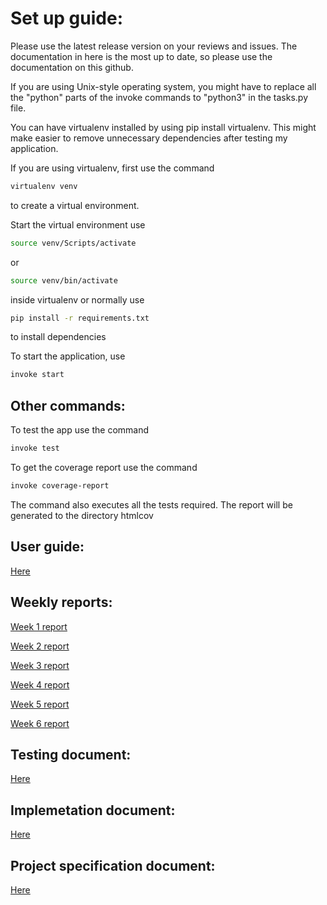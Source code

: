 # Set up guide:


Please use the latest release version on your reviews and issues. The documentation in here is the most up to date, so please use the documentation on this github.


If you are using Unix-style operating system, you might have to replace all the "python" parts of the invoke commands to "python3" in the tasks.py file.


You can have virtualenv installed by using pip install virtualenv. This might make easier to remove unnecessary
dependencies after testing my application.


If you are using virtualenv, first use the command 
```bash
virtualenv venv
```
to create a virtual environment.


Start the virtual environment use 
```bash
source venv/Scripts/activate
```
or
```bash
source venv/bin/activate
```

inside virtualenv or normally use 
```bash
pip install -r requirements.txt
```
to install dependencies


To start the application, use
```bash
invoke start
```

## Other commands:

To test the app use the command 
```bash
invoke test
```

To get the coverage report use the command
```bash
invoke coverage-report
```
The command also executes all the tests required. The report will be generated to the directory htmlcov 


## User guide:
[Here](documentation/User%20guide.md)


## Weekly reports:
[Week 1 report](documentation/week%201%20report.md)

[Week 2 report](documentation/week%202%20report.md)

[Week 3 report](documentation/week%203%20report.md)

[Week 4 report](documentation/week%204%20report.md)

[Week 5 report](documentation/week%205%20report.md)

[Week 6 report](documentation/week%206%20report.md)


## Testing document:
[Here](documentation/Testing%20document.md)


## Implemetation document:
[Here](documentation/Implementation%20document.md)


## Project specification document:
[Here](documentation/Project%20specification.md)
